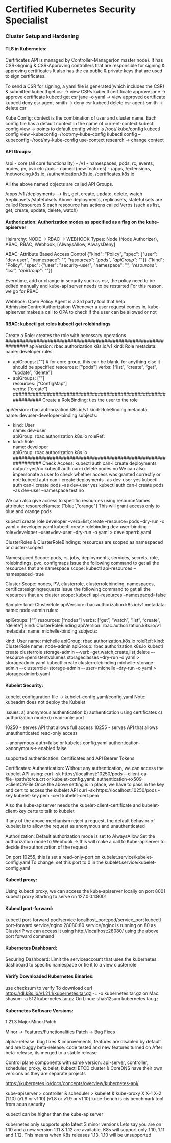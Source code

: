 # Certified Kubernetes Security Specialist

### Cluster Setup and Hardening

#### TLS in Kubernetes:
Certificates API is managed by Controller-Manager(on master node). 
It has CSR-Signing & CSR-Approving controllers that are responsible for signing & approving certificates 
It also has the ca public & private keys that are used to sign certificates.

To send a CSR for signing, a yaml file is generated(which includes the CSR) & submitted 
kubectl get csr -> view CSRs 
kubectl certificate approve jane -> approve certificate 
kubectl get csr jane -o yaml -> view approved certificate 
kubectl deny csr agent-smith -> deny csr 
kubectl delete csr agent-smith -> delete csr

Kube Config: context is the combination of user and cluster name. 
Each config file has a default context in the name of current-context 
kubectl config view -> points to default config which is /root/.kube/config 
kubectl config view –kubeconfig=/root/my-kube-config 
kubectl config –kubeconfig=/root/my-kube-config use-context research -> change context

#### API Groups:
/api - core (all core functionality) - /v1 - namespaces, pods, rc, events, nodes, pv, pvc etc
/apis - named (new features) - /apps, /extensions, /networking.k8s.io, /authentication.k8s.io, /certificates.k8s.io

All the above named objects are called API Groups.

/apps   /v1     /deployments –> list, get, create, update, delete, watch /replicasets /statefulsets
Above deployments, replicasets, stateful sets are called Resources & each resoource has actions called Verbs (such as list, get, create, update, delete, watch) 

#### Authorization: Authorization modes as specified as a flag on the kube-apiserver
Heirarchy: NODE -> RBAC -> WEBHOOK
Types:
Node (Node Authorizer), ABAC, RBAC, Webhook, [AlwaysAllow, AlwaysDeny]

ABAC: Attribute Based Access Control
{"kind": "Policy", "spec": {"user": "dev-user", "namespace": "*", "resources": "pods", "apiGroup": "*"}}
{"kind": "Policy", "spec": {"user": "security-user", "namespace": "*", "resources": "csr", "apiGroup": "*"}}

Everytime, add or change in security such as csr, the policy need to be edited manually and kube-api server needs to be restarted
For this reason, we go for RBAC

Webhook:
Open Policy Agent is a 3rd party tool that help AdmissionControlAuthorization
Whenever a user request comes in, kube-apiserver makes a call to OPA to check if the user can be allowed or not

#### RBAC: kubectl get roles kubectl get rolebindings
Create a Role: creates the role with necessary operations 
################################################################ 
apiVersion: rbac.authorization.k8s.io/v1 
kind: Role 
metadata:   
    name: developer 
rules:
- apiGroups: [""] # for core group, this can be blank, for anything else it should be specified
  resources: ["pods"]
  verbs: [“list”, “create”, “get”, “update”, “delete”]
- apiGroups: [””]   
  resources: [“ConfigMap”]   
  verbs: [“create”] 
################################################################
  Create a RoleBinding: ties the user to the role

apiVersion: rbac.authorization.k8s.io/v1 
kind: RoleBinding 
metadata:   
    name: devuser-developer-binding
subjects:
- kind: User   
  name: dev-user   
  apiGroup: rbac.authorization.k8s.io 
roleRef:   
- kind: Role   
  name: developer   
  apiGroup: rbac.authorization.k8s.io 
################################################################
Check Access: kubectl auth can-i create deployments output: yes/no 
kubectl auth can-i delete nodes no 
We can also impersonate a user to check whether access was granted correctly or not: 
kubectl auth can-i create deployments –as dev-user yes 
kubectl auth can-i create pods –as dev-user yes 
kubectl auth can-i create pods –as dev-user –namespace test no 

We can also give access to specific resources using resourceNames attribute: 
resourceNames: ["blue","orange"]
This will grant access only to blue and orange pods

kubectl create role developer –verb=list,create –resource=pods –dry-run -o yaml > developer.yaml 
kubectl create rolebinding dev-user-binding –role=developer –user=dev-user –dry-run -o yaml > developerrb.yaml

ClusterRoles & ClusterRoleBindings: resources are scoped as namespaced or cluster-scoped

Namespaced Scope: pods, rs, jobs, deployments, services, secrets, role, rolebindings, pvc, configmaps 
Issue the following command to get all the resources that are namespace scope: kubectl api-resources –namespaced=true

Cluster Scope: nodes, PV, clusterrole, clusterrolebinding, namespaces, certificatesigningrequests 
Issue the following command to get all the resources that are cluster scope: kubectl api-resources –namespaced=false

Sample:
kind: ClusterRole apiVersion: rbac.authorization.k8s.io/v1 metadata:   name: node-admin rules:

apiGroups: [””]   resources: [“nodes”]   verbs: [“get”, “watch”, “list”, “create”, “delete”]
kind: ClusterRoleBinding apiVersion: rbac.authorization.k8s.io/v1 metadata:   name: michelle-binding subjects:

kind: User   name: michelle   apiGroup: rbac.authorization.k8s.io roleRef:   kind: ClusterRole   name: node-admin   apiGroup: rbac.authorization.k8s.io
kubectl create clusterrole storage-admin –-verb=get,watch,create,list,delete –-resource=persistentvolumes,storageclasses –dry-run -o yaml > storageadmin.yaml 
kubectl create clusterrolebinding michelle-storage-admin –-clusterrole=storage-admin  –-user=michelle  –dry-run -o yaml > storageadminrb.yaml


#### Kubelet Security: 
kubelet configuration file -> kubelet-config.yaml/config.yaml
Note: kubeadm does not deploy the Kubelet

issues:
a) anonymous authentication
b) authentication using certificates
c) authorization mode
d) read-only-port

10250 - serves API that allows full access
10255 - serves API that allows unauthenticated read-only access

--anonymous-auth=false or kubelet-config.yaml authentication->anonymous-> enabled:false

supported authentication: Certificates and API Bearer Tokens

Certificates:
Authentication:
Without any authentication, we can access the kubelet API using:
curl -sk https://localhost:10250/pods 
--client-ca-file=/path/to/ca.crt or kubelet-config.yaml: authentication->x509->clientCAFile
Once the above setting is in place, we have to pass in the key and cert to access the kubelet API
curl -sk https://localhost:10250/pods -key kubelet-key.pem -cert kubelet-cert.pem

Also the kube-apiserver needs the kubelet-client-certificate and kubelet-client-key certs to talk to kubelet

If any of the above mechanism reject a request, the default behavior of kubelet is to allow the request as anonymous and unauthenticated

Authorization:
Default authorization mode is set to AlwaysAllow
Set the authorization mode to Webhook -> this will make a call to Kube-apiserver to decide the authorization of the request

On port 10255, this is set a read-only-port on kubelet.service/kubelet-config.yaml
To change, set this port to 0 in the kubelet.service/kubelet-config.yaml

#### Kubectl proxy:
Using kubectl proxy, we can access the kube-apiserver locally on port 8001
kubectl proxy
    Starting to serve on 127.0.0.1:8001

#### Kubectl port-forward:
kubectl port-forward pod/service localhost_port:pod/service_port
kubectl port-forward service/nginx 28080:80
service/nginx is running on 80 as ClusterIP
we can access it using http://localhost:28080/ using the above port forward command

#### Kubernetes Dashboard:
Securing Dashboard: Limit the serviceaccount that uses the kubernetes dashboard to specific namespace or tie it to a view clusterrole

#### Verify Downloaded Kubernetes Binaries:
use checksum to verify
To download curl https://dl.k8s.io/v1.21.1/kubernetes.tar.gz -L -o kubernetes.tar.gz
on Mac: shasum -a 512 kubernetes.tar.gz
On Linux: sha512sum kubernetes.tar.gz

#### Kubernetes Software Versions:
1.21.3
Major.Minor.Patch

Minor -> Features/Functionalities
Patch -> Bug Fixes

alpha-release: bug fixes & improvements, features are disabled by default and are buggy 
beta-release: code tested and new features turned on After beta-release, its merged to a stable release

Control plane components with same version: api-server, controller, scheduler, proxy, kubelet, kubectl 
ETCD cluster & CoreDNS have their own versions as they are separate projects 

https://kubernetes.io/docs/concepts/overview/kubernetes-api/

kube-apiserver > controller & scheduler > kubelet & kube-proxy
  X                 X-1                       X-2
(1.10)           (v1.9 or v1.10)      (v1.8 or v1.9 or v1.10)
kube-bench is cis benchmark tool from aqua security

kubectl can be higher than the kube-apiserver

kubernetes only supports upto latest 3 minor versions Lets say you are on 1.10 and a new version 1.11 & 1.12 are available. K8s will support only 1.10, 1.11 and 1.12. This means when K8s releases 1.13, 1.10 will be unsupported
